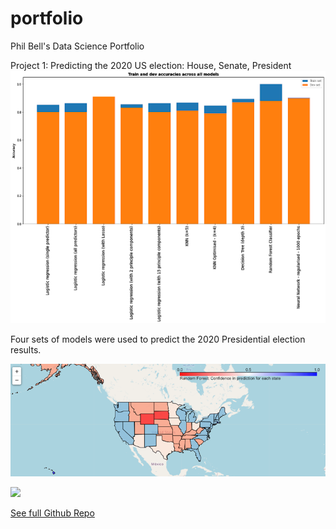 # portfolio
Phil Bell's Data Science Portfolio


Project 1: Predicting the 2020 US election: House, Senate, President
![](/images/Graph%20of%20Predictors.png)

Four sets of models were used to predict the 2020 Presidential election results.

![](/images/rf_preds_map_2.png)

![](strike_rate_map.jpg)

[See full Github Repo](https://github.com/pfvbell/president)



